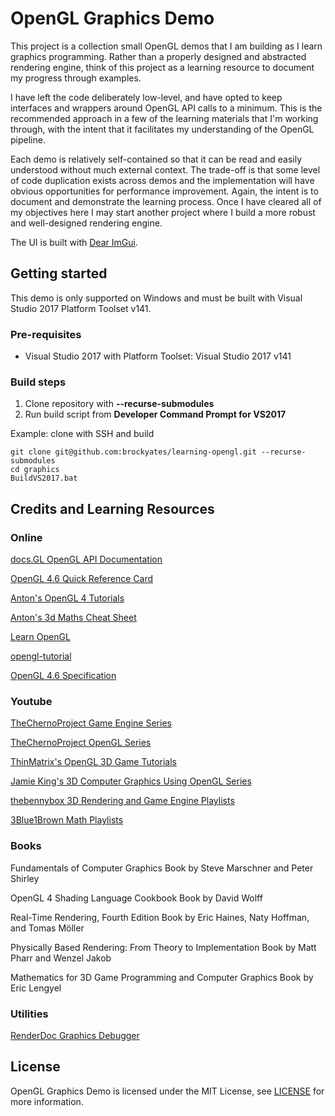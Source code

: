 # OpenGL Graphics Demo

This project is a collection small OpenGL demos that I am building as I learn graphics programming. Rather than a properly designed and abstracted rendering engine, think of this project as a learning resource to document my progress through examples.

I have left the code deliberately low-level, and have opted to keep interfaces and wrappers around OpenGL API calls to a minimum. This is the recommended approach in a few of the learning materials that I'm working through, with the intent that it facilitates my understanding of the OpenGL pipeline.

Each demo is relatively self-contained so that it can be read and easily understood without much external context. The trade-off is that some level of code duplication exists across demos and the implementation will have obvious opportunities for performance improvement. Again, the intent is to document and demonstrate the learning process. Once I have cleared all of my objectives here I may start another project where I build a more robust and well-designed rendering engine.

The UI is built with [Dear ImGui](https://github.com/ocornut/imgui.git).

## Getting started

This demo is only supported on Windows and must be built with Visual Studio 2017 Platform Toolset v141.

### Pre-requisites

- Visual Studio 2017 with Platform Toolset: Visual Studio 2017 v141

### Build steps

1. Clone repository with **--recurse-submodules**
1. Run build script from **Developer Command Prompt for VS2017**

Example: clone with SSH and build
```git
git clone git@github.com:brockyates/learning-opengl.git --recurse-submodules
cd graphics
BuildVS2017.bat
```

## Credits and Learning Resources

### Online

[docs.GL OpenGL API Documentation](http://docs.gl/)

[OpenGL 4.6 Quick Reference Card](https://www.khronos.org/files/opengl46-quick-reference-card.pdf)

[Anton's OpenGL 4 Tutorials](http://antongerdelan.net/opengl/)

[Anton's 3d Maths Cheat Sheet](http://antongerdelan.net/teaching/3dprog1/maths_cheat_sheet.pdf)

[Learn OpenGL](https://learnopengl.com/)

[opengl-tutorial](http://www.opengl-tutorial.org/)

[OpenGL 4.6 Specification](https://www.khronos.org/registry/OpenGL/specs/gl/glspec46.core.pdf)

### Youtube

[TheChernoProject Game Engine Series](https://www.youtube.com/playlist?list=PLlrATfBNZ98dC-V-N3m0Go4deliWHPFwT)

[TheChernoProject OpenGL Series](https://www.youtube.com/playlist?list=PLlrATfBNZ98foTJPJ_Ev03o2oq3-GGOS2)

[ThinMatrix's OpenGL 3D Game Tutorials](https://www.youtube.com/playlist?list=PLRIWtICgwaX0u7Rf9zkZhLoLuZVfUksDP)

[Jamie King's 3D Computer Graphics Using OpenGL Series](https://www.youtube.com/playlist?list=PLRwVmtr-pp06qT6ckboaOhnm9FxmzHpbY)

[thebennybox 3D Rendering and Game Engine Playlists](https://www.youtube.com/user/thebennybox/playlists)

[3Blue1Brown Math Playlists](https://www.youtube.com/channel/UCYO_jab_esuFRV4b17AJtAw)

### Books

Fundamentals of Computer Graphics
Book by Steve Marschner and Peter Shirley

OpenGL 4 Shading Language Cookbook
Book by David Wolff 

Real-Time Rendering, Fourth Edition
Book by Eric Haines, Naty Hoffman, and Tomas Möller

Physically Based Rendering: From Theory to Implementation
Book by Matt Pharr and Wenzel Jakob

Mathematics for 3D Game Programming and Computer Graphics
Book by Eric Lengyel

### Utilities

[RenderDoc Graphics Debugger](https://renderdoc.org/)

## License

OpenGL Graphics Demo is licensed under the MIT License, see [LICENSE](https://github.com/brockyates/graphics/blob/master/LICENSE.txt) for more information.
